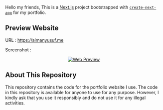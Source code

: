 Hello my friends, This is a [Next.js](https://nextjs.org) project bootstrapped with [`create-next-app`](https://nextjs.org/docs/app/api-reference/cli/create-next-app) for my portfolio.

## Preview Website

URL : https://aimanyusuf.me

Screenshot :

<p align="center">
  <a href="http://aimanyusuf.me/" target="blank"><img src="https://aimanyusuf.me/img/web-preview.png" alt="Web Preview" /></a>
</p>

## About This Repository

This repository contains the code for the portfolio website I use. The code in this repository is available for anyone to use for any purpose. However, I kindly ask that you use it responsibly and do not use it for any illegal activities.
